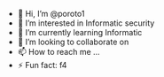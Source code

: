 - 👋 Hi, I’m @poroto1
- 👀 I’m interested in Informatic security
- 🌱 I’m currently learning Informatic
- 💞️ I’m looking to collaborate on 
- 📫 How to reach me ...
- ⚡ Fun fact: f4

<!---
poroto1/poroto1 is a ✨ special ✨ repository because its `README.md` (this file) appears on your GitHub profile.
You can click the Preview link to take a look at your changes.
--->
